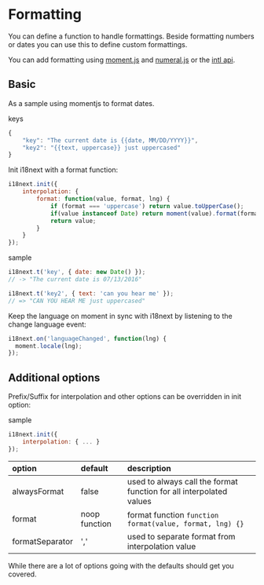 # Formatting

You can define a function to handle formattings. Beside formatting numbers or dates you can use this to define custom formattings.

You can add formatting using [moment.js](http://momentjs.com/) and [numeral.js](http://numeraljs.com/) or the [intl api](https://developer.mozilla.org/en/docs/Web/JavaScript/Reference/Global_Objects/Intl).

## Basic

As a sample using momentjs to format dates.

keys

```javascript
{
    "key": "The current date is {{date, MM/DD/YYYY}}",
    "key2": "{{text, uppercase}} just uppercased"
}
```

Init i18next with a format function:

```javascript
i18next.init({
    interpolation: {
        format: function(value, format, lng) {
            if (format === 'uppercase') return value.toUpperCase();
            if(value instanceof Date) return moment(value).format(format);
            return value;
        }
    }
});
```

sample

```javascript
i18next.t('key', { date: new Date() });
// -> "The current date is 07/13/2016"

i18next.t('key2', { text: 'can you hear me' });
// => "CAN YOU HEAR ME just uppercased"
```

Keep the language on moment in sync with i18next by listening to the change language event:

```javascript
i18next.on('languageChanged', function(lng) {
  moment.locale(lng);
});
```

## Additional options

Prefix/Suffix for interpolation and other options can be overridden in init option:

sample

```javascript
i18next.init({
    interpolation: { ... }
});
```

| option | default | description |
| :--- | :--- | :--- |
| alwaysFormat | false | used to always call the format function for all interpolated values |
| format | noop function | format function `function format(value, format, lng) {}` |
| formatSeparator | ',' | used to separate format from interpolation value |

While there are a lot of options going with the defaults should get you covered.

